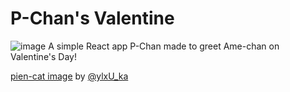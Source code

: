 # P-Chan's Valentine

![image](https://github.com/user-attachments/assets/af3aa735-7afc-4010-b5f0-78fcbb387ae9)
A simple React app P-Chan made to greet Ame-chan on Valentine's Day!

[pien-cat image](https://x.com/ylxU_ka/status/1872947158246437304) by [@ylxU_ka](https://x.com/ylxU_ka)
